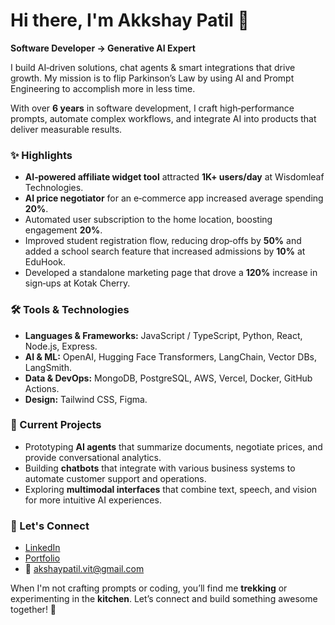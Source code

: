 # Hi there, I'm Akkshay Patil 👋

**Software Developer → Generative AI Expert**

I build AI‑driven solutions, chat agents & smart integrations that drive growth. My mission is to flip Parkinson’s Law by using AI and Prompt Engineering to accomplish more in less time.

With over **6 years** in software development, I craft high‑performance prompts, automate complex workflows, and integrate AI into products that deliver measurable results.

### ✨ Highlights

- **AI‑powered affiliate widget tool** attracted **1K+ users/day** at Wisdomleaf Technologies.
- **AI price negotiator** for an e‑commerce app increased average spending **20%**.
- Automated user subscription to the home location, boosting engagement **20%**.
- Improved student registration flow, reducing drop‑offs by **50%** and added a school search feature that increased admissions by **10%** at EduHook.
- Developed a standalone marketing page that drove a **120%** increase in sign‑ups at Kotak Cherry.

### 🛠 Tools & Technologies

- **Languages & Frameworks:** JavaScript / TypeScript, Python, React, Node.js, Express.
- **AI & ML:** OpenAI, Hugging Face Transformers, LangChain, Vector DBs, LangSmith.
- **Data & DevOps:** MongoDB, PostgreSQL, AWS, Vercel, Docker, GitHub Actions.
- **Design:** Tailwind CSS, Figma.

### 🔭 Current Projects

- Prototyping **AI agents** that summarize documents, negotiate prices, and provide conversational analytics.
- Building **chatbots** that integrate with various business systems to automate customer support and operations.
- Exploring **multimodal interfaces** that combine text, speech, and vision for more intuitive AI experiences.

### 🤝 Let's Connect

- [LinkedIn](https://www.linkedin.com/in/akkshay-paatil-genai-expert/)
- [Portfolio](https://type.link/akshaypatil-vit) 
- 📧 akshaypatil.vit@gmail.com

When I'm not crafting prompts or coding, you’ll find me **trekking** or experimenting in the **kitchen**. Let’s connect and build something awesome together! 🚀
